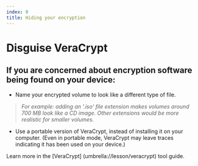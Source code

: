 ```yaml
---
index: 0
title: Hiding your encryption
---
```

# Disguise VeraCrypt

## If you are concerned about encryption software being found on your device:

*   Name your encrypted volume to look like a different type of file. 

> *For example: adding an '.iso' file extension makes volumes around 700 MB look like a CD image. Other extensions would be more realistic for smaller volumes.*

*   Use a portable version of VeraCrypt, instead of installing it on your computer. (Even in portable mode, VeraCrypt may leave traces indicating it has been used on your device.) 

Learn more in the [VeraCrypt] (umbrella://lesson/veracrypt) tool guide.